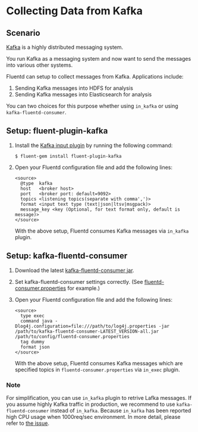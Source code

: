# Collecting Data from Kafka

## Scenario

[Kafka](http://kafka.apache.org) is a highly distributed messaging system.

You run Kafka as a messaging system and now want to send the messages into various other systems.

Fluentd can setup to collect messages from Kafka. Applications include:

1. Sending Kafka messages into HDFS for analysis
2. Sending Kafka messages into Elasticsearch for analysis

You can two choices for this purpose whether using `in_kafka` or using `kafka-fluentd-consumer`.

## Setup: fluent-plugin-kafka

1. Install the [Kafka input plugin](https://github.com/htgc/fluent-plugin-kafka) by running the following command:

    ```
    $ fluent-gem install fluent-plugin-kafka
    ```

2. Open your Fluentd configuration file and add the following lines:

    ```
    <source>
      @type  kafka
      host   <broker host>
      port   <broker port: default=9092>
      topics <listening topics(separate with comma',')>
      format <input text type (text|json|ltsv|msgpack)>
      message_key <key (Optional, for text format only, default is message)>
    </source>
    ```

    With the above setup, Fluentd consumes Kafka messages via `in_kafka` plugin.

## Setup: kafka-fluentd-consumer

1. Download the latest [kafka-fluentd-consumer jar](https://github.com/treasure-data/kafka-fluentd-consumer/releases).

2. Set kafka-fluentd-consumer settings correctly. (See [fluentd-consumer.properties](https://github.com/treasure-data/kafka-fluentd-consumer/blob/master/config/fluentd-consumer.properties) for example.)

3. Open your Fluentd configuration file and add the following lines:

    ```
    <source>
      type exec
      command java -Dlog4j.configuration=file:///path/to/log4j.properties -jar /path/to/kafka-fluentd-consumer-LATEST_VERSION-all.jar /path/to/config/fluentd-consumer.properties
      tag dummy
      format json
    </source>
    ```

   With the above setup, Fluentd consumes Kafka messages which are specified topics in `fluentd-consumer.properties` via `in_exec` plugin.

### Note

For simplification, you can use `in_kafka` plugin to retrive Lafka messages.
If you assume highly Kafka traffic in production, we recommend to use `kafka-fluentd-consumer` instead of `in_kafka`. Because `in_kafka` has been reported high CPU usage when 1000req/sec environment. In more detail, please refer to [the issue](https://github.com/htgc/fluent-plugin-kafka/issues/16).
